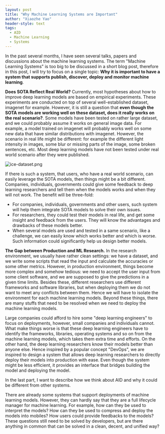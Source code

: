 ```yaml
---
layout: post
title: "Why Machine Learning Systems are Important"
author: "Xiaozhe Yao"
header-style: text
tags:
  - AID
  - Machine Learning
  - Systems
---
```


In the past several months, I have seen several talks, papers and discussions about the machine learning systems. The term "Machine Learning Systems" is too big to be discussed in a short blog post, therefore in this post, I will try to focus on a single topic: **Why it is important to have a system that supports publish, discover, deploy and monitor machine learning**.

**Does SOTA Reflect Real World?** Currently, most hypotheses about how to improve deep learning models are based on empirical experiments. These experiments are conducted on top of several well-established dataset, imagenet for example. However, it is still a question that **even though the SOTA models are working well on these dataset, does it really works on the real scenario?**. Some models have been tested on rather large dataset, and we could probably assume it works on general image data. For example, a model trained on imagenet will probably works well on some new data that have similar distributions with imagenet. However, the scenario in real life might be different: for example the different light intensity in images, some blur or missing parts of the image, some broken sentences, etc. Most deep learning models have not been tested under real world scenario after they were published.

![ice-dataset.png](https://i.loli.net/2020/09/17/W9ZHMNvbnS4rJXO.png)

If there is such a system, that users, who have a real world scenario, can easily leverage the SOTA models, then things might be a bit different. Companies, individuals, governments could give some feedback to deep learning researchers and tell them when the models works and when they will not work. The benefit will be three-fold:

* For companies, individuals, governments and other users, such system will help them integrate SOTA models to solve their own issues.
* For researchers, they could test their models in real life, and get some insight and feedback from the users. They will know the advantages and drawbacks of these models better.
* When several models are used and tested in a same scenario, like a challenge, we can easily know which works better and which is worse. Such information could significantly help us design better models.

**The Gap between Production and ML Research.** In the research environment, we usually have rather clean settings: we have a dataset, and we write some scripts that read the input and calculate the accuracies or some other metrics. However, in production environment, things become more complex and somehow tedious: we need to accept the user input from some client software, and we are supposed to give the predictions in a given time limits. Besides these, different researchers use different frameworks and software libraries, but when deploying them we do not want to meet any conflicts between them. Hence we will have to isolate the environment for each machine learning models. Beyond these things, there are many stuffs that need to be resolved when we need to deploy the machine learning models.

Large companies could afford to hire some "deep learning engineers" to focus on deployments, however, small companies and individuals cannot. What make things worse is that these deep learning engineers have to identify the frameworks, libraries, operating systems and so on from the machine learning models, which takes them extra time and efforts. On the other hand, the deep learning researchers know their models better than anyone else. Hence inspired by a popular concept "DevOps", we are inspired to design a system that allows deep learning researchers to directly deploy their models into production with ease. Even though the system might be less efficient, it provides an interface that bridges building the model and deploying the model.

In the last part, I want to describe how we think about AID and why it could be different from other systems.

There are already some systems that support deployments of machine learning models. However, they can hardly say that they are a full lifecycle manager for machine learning. For example, how can they be used to interpret the models? How can they be used to compress and deploy the models into mobiles? How users could provide feedbacks to the models? These questions still need to be solved by developers, but are there anything in common that can be solved in a clean, decent, and unified way?

